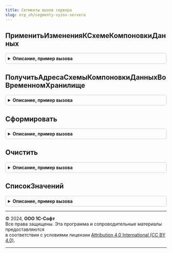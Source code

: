 ```yaml
---
title: Сегменты вызов сервера
slug: erp_uh/segmenty-vyzov-servera
---
```



## ПрименитьИзмененияКСхемеКомпоновкиДанных
<details style="margin: 1em 0; padding: 0.5em; border: 1px solid #ccc; border-radius: 6px;">

<summary style="font-weight: bold; cursor: pointer;">Описание, пример вызова</summary>

```bsl

// Готовит структуру данных СКД и настроек, исходя из шаблона и данных сегмента.
//
// Параметры:
//  СегментСсылка            - СправочникСсылка.СегментыНоменклатуры, СправочникСсылка.СегментыПартнеров - сегмент, чьи
//      СКД и настройки получаются.
//  ИмяШаблонаСКД            - Строка - имя шаблона СКД
//  АдресСКД                 - Строка - адрес хранилища, в котором находится СКД.
//  АдресНастроекСКД         - Строка - адрес хранилища, в котором находятся настройки СКД.
//  УникальныйИдентификатор - УникальныйИдентификатор - идентификатор формы, из которой выполняется вызов процедуры.
//
// Возвращаемое значение:
//   Структура   -  состоит из следующих полей
//       ИмяШаблонаСКД           - Строка - имя шаблона СКД
//       ПредставлениеШаблонаСКД - Строка - пользовательское представление шаблона СКД.
//       АдресСКД                - Строка - адрес хранилища, в котором находится СКД.
//       АдресНастроекСКД        - Строка - адрес хранилища, в котором находятся настройки СКД.
//
Функция ПрименитьИзмененияКСхемеКомпоновкиДанных(СегментСсылка, ИмяШаблонаСКД, АдресСКД, АдресНастроекСКД, УникальныйИдентификатор) Экспорт
```

Пример вызова
```bsl
Результат = СегментыВызовСервера.ПрименитьИзмененияКСхемеКомпоновкиДанных(СегментСсылка, ИмяШаблонаСКД, АдресСКД, АдресНастроекСКД, УникальныйИдентификатор) 
```
</details>

## ПолучитьАдресаСхемыКомпоновкиДанныхВоВременномХранилище
<details style="margin: 1em 0; padding: 0.5em; border: 1px solid #ccc; border-radius: 6px;">

<summary style="font-weight: bold; cursor: pointer;">Описание, пример вызова</summary>

```bsl

// Получает адреса СКД и настроек согласно переданным данным.
//
// Параметры:
//  СегментСсылка            - СправочникСсылка.СегментыНоменклатуры, СправочникСсылка.СегментыПартнеров - сегмент, чьи
//      СКД и настройки получаются.
//  ИмяШаблонаСКД            - Строка - имя шаблона СКД
//  АдресСКД                 - Строка - адрес хранилища, в котором находится СКД.
//  АдресНастроекСКД         - Строка - адрес хранилища, в котором находятся настройки СКД.
//  УникальныйИдентификатор   - УникальныйИдентификатор - идентификатор формы, из которой выполняется вызов процедуры.
//
// Возвращаемое значение:
//   Структура   -  состоит из следующих полей
//       СхемаКомпоновкиДанных     - Строка - адрес шаблона СКД.
//       НастройкиКомпоновкиДанных - Строка - адрес настроек СКД.
//
Функция ПолучитьАдресаСхемыКомпоновкиДанныхВоВременномХранилище(СегментСсылка, Экспорт
```

Пример вызова
```bsl
Результат = СегментыВызовСервера.ПолучитьАдресаСхемыКомпоновкиДанныхВоВременномХранилище(СегментСсылка, );
```
</details>

## Сформировать
<details style="margin: 1em 0; padding: 0.5em; border: 1px solid #ccc; border-radius: 6px;">

<summary style="font-weight: bold; cursor: pointer;">Описание, пример вызова</summary>

```bsl

// Заполняет регистр сведений объектами, вошедшими в сегмент.
//
// Параметры:
//   СегментСсылка - СправочникСсылка.СегментыПартнеров, СправочникСсылка.СегментыНоменклатуры - сегмент, элементы
//       входящие в который получаются.
//
Процедура Сформировать(СегментСсылка) Экспорт
```

Пример вызова
```bsl
СегментыВызовСервера.Сформировать(СегментСсылка) 
```
</details>

## Очистить
<details style="margin: 1em 0; padding: 0.5em; border: 1px solid #ccc; border-radius: 6px;">

<summary style="font-weight: bold; cursor: pointer;">Описание, пример вызова</summary>

```bsl

// Удаляет из регистра сведений записи, относящиеся к сегменту
//
// Параметры:
//   СегментСсылка - СправочникСсылка.СегментыПартнеров, СправочникСсылка.СегментыНоменклатуры - сегмент, элементы
//       входящие в который получаются.
//
Процедура Очистить(СегментСсылка) Экспорт
```

Пример вызова
```bsl
СегментыВызовСервера.Очистить(СегментСсылка) 
```
</details>

## СписокЗначений
<details style="margin: 1em 0; padding: 0.5em; border: 1px solid #ccc; border-radius: 6px;">

<summary style="font-weight: bold; cursor: pointer;">Описание, пример вызова</summary>

```bsl

// Возвращает список значений, содержащий элементы, входящие в сегмент,
// с учетом способа формирования сегмента.
//
// Параметры:
//   СегментСсылка - СправочникСсылка.СегментыПартнеров, СправочникСсылка.СегментыНоменклатуры - сегмент, элементы
//       входящие в который получаются.
//
// Возвращаемое значение:
//   СписокЗначений - список элементов, входящих в сегмент.
//
Функция СписокЗначений(СегментСсылка) Экспорт
```

Пример вызова
```bsl
Результат = СегментыВызовСервера.СписокЗначений(СегментСсылка) 
```
</details>

---

© 2024, **ООО 1С-Софт**  
Все права защищены. Эта программа и сопроводительные материалы предоставляются  
в соответствии с условиями лицензии [Attribution 4.0 International (CC BY 4.0)](https://creativecommons.org/licenses/by/4.0/legalcode).

---
